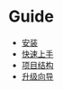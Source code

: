 # Guide

- [安装](installation.md)
- [快速上手](getting-started.md)
- [项目结构](structure.md)
- [升级向导](upgrade/)
